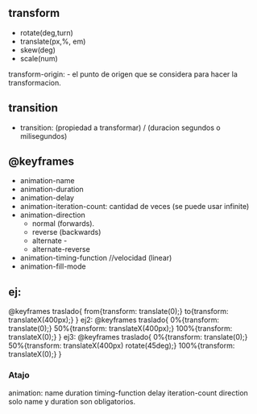 ## transform
- rotate(deg,turn)
- translate(px,%, em)
- skew(deg)
- scale(num)

transform-origin: - el punto de origen que se considera para hacer la transformacion.

## transition
- transition: (propiedad a transformar) / (duracion segundos o milisegundos)

## @keyframes
- animation-name
- animation-duration
- animation-delay
- animation-iteration-count: cantidad de veces (se puede usar infinite)
- animation-direction
    - normal  (forwards).  
    - reverse  (backwards)
    - alternate - 
    - alternate-reverse  
- animation-timing-function //velocidad (linear)
- animation-fill-mode

## ej:
 @keyframes traslado{
     from{transform: translate(0);}
     to{transform: translateX(400px);}
 }
 ej2:
 @keyframes traslado{
     0%{transform: translate(0);}
     50%{transform: translateX(400px);}
     100%{transform: translateX(0);}
 }
 ej3:
 @keyframes traslado{
     0%{transform: translate(0);}
     50%{transform: translateX(400px) rotate(45deg);}
     100%{transform: translateX(0);}
 }

### Atajo
animation: name duration timing-function delay iteration-count direction
solo name y duration son obligatorios.